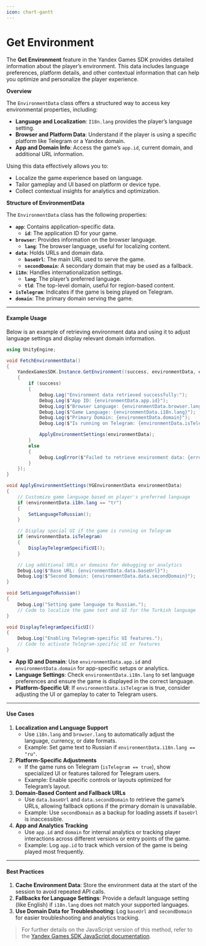 ```yaml
---
icon: chart-gantt
---
```


# Get Environment

The **Get Environment** feature in the Yandex Games SDK provides detailed information about the player’s environment. This data includes language preferences, platform details, and other contextual information that can help you optimize and personalize the player experience.

**Overview**

The `EnvironmentData` class offers a structured way to access key environmental properties, including:

* **Language and Localization**: `I18n.lang` provides the player’s language setting.
* **Browser and Platform Data**: Understand if the player is using a specific platform like Telegram or a Yandex domain.
* **App and Domain Info**: Access the game’s `app.id`, current domain, and additional URL information.

Using this data effectively allows you to:

* Localize the game experience based on language.
* Tailor gameplay and UI based on platform or device type.
* Collect contextual insights for analytics and optimization.

**Structure of EnvironmentData**

The `EnvironmentData` class has the following properties:

* **`app`**: Contains application-specific data.
  * **`id`**: The application ID for your game.
* **`browser`**: Provides information on the browser language.
  * **`lang`**: The browser language, useful for localizing content.
* **`data`**: Holds URLs and domain data.
  * **`baseUrl`**: The main URL used to serve the game.
  * **`secondDomain`**: A secondary domain that may be used as a fallback.
* **`i18n`**: Handles internationalization settings.
  * **`lang`**: The player’s preferred language.
  * **`tld`**: The top-level domain, useful for region-based content.
* **`isTelegram`**: Indicates if the game is being played on Telegram.
* **`domain`**: The primary domain serving the game.

***

#### **Example Usage**

Below is an example of retrieving environment data and using it to adjust language settings and display relevant domain information.

```csharp
using UnityEngine;

void FetchEnvironmentData()
{
    YandexGamesSDK.Instance.GetEnvironment((success, environmentData, error) =>
    {
        if (success)
        {
            Debug.Log("Environment data retrieved successfully:");
            Debug.Log($"App ID: {environmentData.app.id}");
            Debug.Log($"Browser Language: {environmentData.browser.lang}");
            Debug.Log($"Game Language: {environmentData.i18n.lang}");
            Debug.Log($"Primary Domain: {environmentData.domain}");
            Debug.Log($"Is running on Telegram: {environmentData.isTelegram}");

            ApplyEnvironmentSettings(environmentData);
        }
        else
        {
            Debug.LogError($"Failed to retrieve environment data: {error}");
        }
    });
}

void ApplyEnvironmentSettings(YGEnvironmentData environmentData)
{
    // Customize game language based on player's preferred language
    if (environmentData.i18n.lang == "tr")
    {
        SetLanguageToRussian();
    }

    // Display special UI if the game is running on Telegram
    if (environmentData.isTelegram)
    {
        DisplayTelegramSpecificUI();
    }

    // Log additional URLs or domains for debugging or analytics
    Debug.Log($"Base URL: {environmentData.data.baseUrl}");
    Debug.Log($"Second Domain: {environmentData.data.secondDomain}");
}

void SetLanguageToRussian()
{
    Debug.Log("Setting game language to Russian.");
    // Code to localize the game text and UI for the Turkish language
}

void DisplayTelegramSpecificUI()
{
    Debug.Log("Enabling Telegram-specific UI features.");
    // Code to activate Telegram-specific UI or features
}
```

* **App ID and Domain**: Use `environmentData.app.id` and `environmentData.domain` for app-specific setups or analytics.
* **Language Settings**: Check `environmentData.i18n.lang` to set language preferences and ensure the game is displayed in the correct language.
* **Platform-Specific UI**: If `environmentData.isTelegram` is true, consider adjusting the UI or gameplay to cater to Telegram users.

***

#### **Use Cases**

1. **Localization and Language Support**
   * Use `i18n.lang` and `browser.lang` to automatically adjust the language, currency, or date formats.
   * Example: Set game text to Russian if `environmentData.i18n.lang == "ru"`.
2. **Platform-Specific Adjustments**
   * If the game runs on Telegram (`isTelegram == true`), show specialized UI or features tailored for Telegram users.
   * Example: Enable specific controls or layouts optimized for Telegram’s layout.
3. **Domain-Based Content and Fallback URLs**
   * Use `data.baseUrl` and `data.secondDomain` to retrieve the game’s URLs, allowing fallback options if the primary domain is unavailable.
   * Example: Use `secondDomain` as a backup for loading assets if `baseUrl` is inaccessible.
4. **App and Analytics Tracking**
   * Use `app.id` and `domain` for internal analytics or tracking player interactions across different versions or entry points of the game.
   * Example: Log `app.id` to track which version of the game is being played most frequently.

***

#### **Best Practices**

1. **Cache Environment Data**: Store the environment data at the start of the session to avoid repeated API calls.
2. **Fallbacks for Language Settings**: Provide a default language setting (like English) if `i18n.lang` does not match your supported languages.
3. **Use Domain Data for Troubleshooting**: Log `baseUrl` and `secondDomain` for easier troubleshooting and analytics tracking.

> For further details on the JavaScript version of this method, refer to the [Yandex Games SDK JavaScript documentation](https://yandex.ru/dev/games/doc/en/sdk/sdk-environment).
